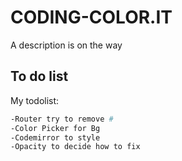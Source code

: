 # CODING-COLOR.IT

A description is on the way

## To do list

My todolist:

```bash
-Router try to remove #
-Color Picker for Bg
-Codemirror to style
-Opacity to decide how to fix
```